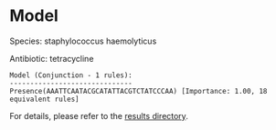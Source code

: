 
# Model

Species: staphylococcus haemolyticus

Antibiotic: tetracycline

```
Model (Conjunction - 1 rules):
------------------------------
Presence(AAATTCAATACGCATATTACGTCTATCCCAA) [Importance: 1.00, 18 equivalent rules]

```

For details, please refer to the [results directory](../../../../../results/scm_b/staphylococcus+haemolyticus/tetracycline/repeat_1/).

